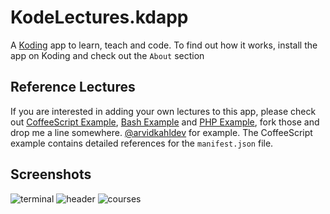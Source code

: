 # KodeLectures.kdapp

A [Koding](https://koding.com) app to learn, teach and code.
To find out how it works, install the app on Koding and check out the `About` section

## Reference Lectures

If you are interested in adding your own lectures to this app, please check out [CoffeeScript Example](https://github.com/arvidkahl/CoffeeScript.kdlecture), [Bash Example](https://github.com/arvidkahl/BasicBashCommands.kdlecture) and [PHP Example](https://github.com/arvidkahl/PhpMicroFramework.kdlecture), fork those and drop me a line somewhere. 
[@arvidkahldev](//twitter.com/arvidkahldev) for example. The CoffeeScript example contains detailed references for the `manifest.json` file.

## Screenshots

![terminal](https://raw.github.com/arvidkahl/KodeLectures.kdapp/master/resources/screenshots/screenshotStreamingTerminal.jpg)
![header](https://raw.github.com/arvidkahl/KodeLectures.kdapp/master/resources/screenshots/screenshotCoursePage.jpg)
![courses](https://raw.github.com/arvidkahl/KodeLectures.kdapp/master/resources/screenshots/screenshotCollaborative.jpg)
